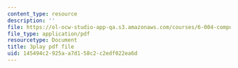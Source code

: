```yaml
---
content_type: resource
description: ''
file: https://ol-ocw-studio-app-qa.s3.amazonaws.com/courses/6-004-computation-structures-spring-2017/145494c2925aa7d158c2c2edf022ea6d_Um6UH_PRJ4k.pdf
file_type: application/pdf
resourcetype: Document
title: 3play pdf file
uid: 145494c2-925a-a7d1-58c2-c2edf022ea6d
---
```


